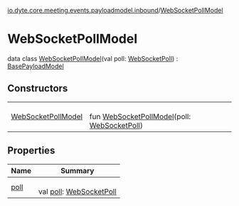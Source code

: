 [io.dyte.core.meeting.events.payloadmodel.inbound](../index.md)/[WebSocketPollModel](index.md)

# WebSocketPollModel


data class [WebSocketPollModel](index.md)(val poll: [WebSocketPoll](../-web-socket-poll/index.md)) : [BasePayloadModel](../../com.dyte.mobilecorekmm.meeting.events.payloadmodel/-base-payload-model/index.md)

## Constructors

| | |
|---|---|
| [WebSocketPollModel](-web-socket-poll-model.md) | <br/>fun [WebSocketPollModel](-web-socket-poll-model.md)(poll: [WebSocketPoll](../-web-socket-poll/index.md)) |

## Properties

| Name | Summary |
|---|---|
| [poll](poll.md) | <br/>val [poll](poll.md): [WebSocketPoll](../-web-socket-poll/index.md) |
